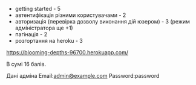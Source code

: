 - getting started - 5
- автентифікація різними користувачами - 2
- авторизація (перевірка дозволу виконання дій юзером) - 3 (режим адміністратора ще +1)
- пагінація - 2
- розгортання на heroku - 3

https://blooming-depths-96700.herokuapp.com/

В сумі  16 балів.

Дані адміна
Email:admin@example.com
Password:password
